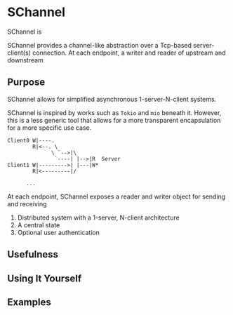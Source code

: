 # SChannel
SChannel is 

SChannel provides a channel-like abstraction over a Tcp-based server-client(s)
connection. At each endpoint, a writer and reader of upstream and downstream


## Purpose



SChannel allows for simplified asynchronous 1-server-N-client systems.

SChannel is inspired by works such as `Tokio` and `mio` beneath it. However,
this is a less generic tool that allows for a more transparent encapsulation
for a more specific use case. 

```
Client0 W|----.
        R|<--. \
              \ `-->|\
               `----| |-->|R  Server
Client1 W|--------->| |---|W*
        R|<---------|/
      
      ...
```
At each endpoint, SChannel exposes a reader and writer object for sending and receiving



1. Distributed system with a 1-server, N-client architecture
1. A central state 
1. Optional user authentication



## Usefulness


## Using It Yourself

## Examples
